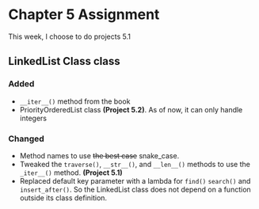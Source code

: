 
# Chapter 5 Assignment

This week, I choose to do projects 5.1


## LinkedList Class class

### Added 
- `__iter__()` method from the book
- PriorityOrderedList class **(Project 5.2)**. As of now, it can only handle integers 

### Changed 
- Method names to use ~~the best case~~ snake_case.
- Tweaked the `traverse()`, `__str__()`, and `__len__()` methods to use the `_iter__()` method. **(Project 5.1)**
- Replaced default key parameter with a lambda for `find()` `search()` and `insert_after()`. So the LinkedList class does not depend on a function outside its class definition. 

